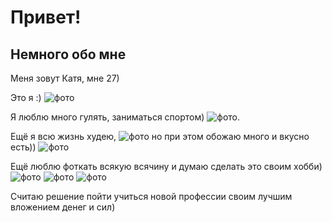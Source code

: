 # Привет!
## Немного обо мне 
Меня зовут Катя, мне 27)

Это я :)
![фото](vQKxz3bVOrM.jpg)

Я люблю много гулять, заниматься спортом) 
![фото](camBvbxjANE.jpg). 

Ещё я всю жизнь худею, ![фото](TB1rpGSAYqc.jpg) но при этом обожаю много и вкусно есть)) ![фото](hp9zcwbD08M.jpg)

Ещё люблю фоткать всякую всячину и думаю сделать это своим хобби)
 ![фото](ZC_EsYXdhiQ.jpg) ![фото](phH0l9MlxyQ.jpg) ![фото](_FDI35v2ptw.jpg)

Считаю решение пойти учиться новой профессии своим лучшим вложением денег и сил)
